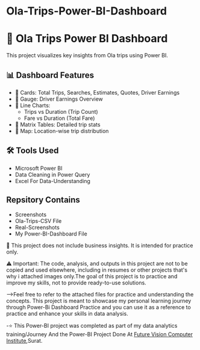# Ola-Trips-Power-BI-Dashboard

# 🚖 Ola Trips Power BI Dashboard

This project visualizes key insights from Ola trips using Power BI.

## 📊 Dashboard Features

- 🔹 Cards: Total Trips, Searches, Estimates, Quotes, Driver Earnings
- 🔹 Gauge: Driver Earnings Overview
- 🔹 Line Charts:
  - Trips vs Duration (Trip Count)
  - Fare vs Duration (Total Fare)
- 🔹 Matrix Tables: Detailed trip stats
- 🔹 Map: Location-wise trip distribution

## 🛠 Tools Used
- Microsoft Power BI
- Data Cleaning in Power Query
- Excel For Data-Understanding

## Repsitory Contains
- Screenshots
- Ola-Trips-CSV File
- Real-Screenshots
- My Power-BI-Dashboard File

📎 This project does not include business insights. It is intended for practice only.

⚠️ Important: The code, analysis, and outputs in this project are not to be copied and used elsewhere, including in resumes or other projects that's why i attached images only.The goal of this project is to practice and improve my skills, not to provide ready-to-use solutions.

-->Feel free to refer to the attached files for practice and understanding the concepts. This project is meant to showcase my personal learning journey through Power-Bi Dashboard Practice and you can use it as a reference to practice and enhance your skills in data analysis.

-⭐ This Power-BI project was completed as part of my data analytics training/Journey And the Power-BI Project Done At <a href="https://futurevisioncomputers.com/">Future Vision Computer Institute</a>,Surat.
